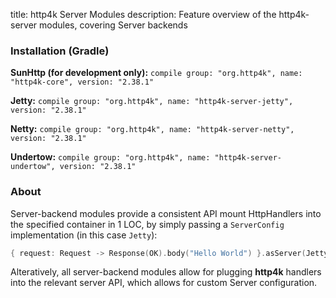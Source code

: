 title: http4k Server Modules
description: Feature overview of the http4k-server modules, covering Server backends

### Installation (Gradle)
**SunHttp (for development only):** ```compile group: "org.http4k", name: "http4k-core", version: "2.38.1"```

**Jetty:** ```compile group: "org.http4k", name: "http4k-server-jetty", version: "2.38.1"```

**Netty:** ```compile group: "org.http4k", name: "http4k-server-netty", version: "2.38.1"```

**Undertow:** ```compile group: "org.http4k", name: "http4k-server-undertow", version: "2.38.1"```

### About
Server-backend modules provide a consistent API mount HttpHandlers into the specified container in 1 LOC, by simply passing a `ServerConfig` implementation (in this case `Jetty`):

```kotlin
{ request: Request -> Response(OK).body("Hello World") }.asServer(Jetty(8000)).start().block()
```
Alteratively, all server-backend modules allow for plugging **http4k** handlers into the relevant server API, which allows for custom Server configuration.
